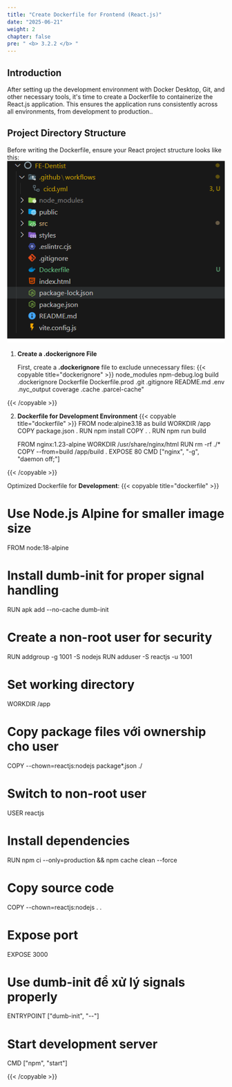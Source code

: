 ```yaml
---
title: "Create Dockerfile for Frontend (React.js)"
date: "2025-06-21"
weight: 2
chapter: false
pre: " <b> 3.2.2 </b> "
---
```


## Introduction

After setting up the development environment with Docker Desktop, Git, and other necessary tools, it's time to create a Dockerfile to containerize the React.js application. This ensures the application runs consistently across all environments, from development to production..

## Project Directory Structure

Before writing the Dockerfile, ensure your React project structure looks like this:
![Cấu trúc dự án](/images/3.Containerization/3.2/3.2.2/1.png)

1. **Create a .dockerignore File**

   First, create a **.dockerignore** file to exclude unnecessary files:
   {{< copyable title="dockerignore" >}}
   node_modules
   npm-debug.log
   build
   .dockerignore
   Dockerfile
   Dockerfile.prod
   .git
   .gitignore
   README.md
   .env
   .nyc_output
   coverage
   .cache
   .parcel-cache"

{{< /copyable >}}

2. **Dockerfile for Development Environment**
   {{< copyable title="dockerfile" >}}
   FROM node:alpine3.18 as build
   WORKDIR /app
   COPY package.json .
   RUN npm install
   COPY . .
   RUN npm run build

   FROM nginx:1.23-alpine
   WORKDIR /usr/share/nginx/html
   RUN rm -rf ./\*
   COPY --from=build /app/build .
   EXPOSE 80
   CMD ["nginx", "-g", "daemon off;"]

{{< /copyable >}}

Optimized Dockerfile for **Development**:
{{< copyable title="dockerfile" >}}

# Use Node.js Alpine for smaller image size

FROM node:18-alpine

# Install dumb-init for proper signal handling

RUN apk add --no-cache dumb-init

# Create a non-root user for security

RUN addgroup -g 1001 -S nodejs
RUN adduser -S reactjs -u 1001

# Set working directory

WORKDIR /app

# Copy package files với ownership cho user

COPY --chown=reactjs:nodejs package\*.json ./

# Switch to non-root user

USER reactjs

# Install dependencies

RUN npm ci --only=production && npm cache clean --force

# Copy source code

COPY --chown=reactjs:nodejs . .

# Expose port

EXPOSE 3000

# Use dumb-init để xử lý signals properly

ENTRYPOINT ["dumb-init", "--"]

# Start development server

CMD ["npm", "start"]

{{< /copyable >}}
